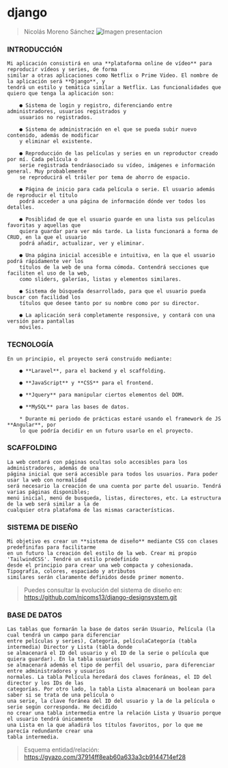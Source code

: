 # django
> Nicolás Moreno Sánchez
![Imagen presentacion](https://i.imgur.com/aUzttJS.jpg)

### INTRODUCCIÓN

	Mi aplicación consistirá en una **plataforma online de vídeo** para reproducir vídeos y series, de forma
	similar a otras aplicaciones como Netflix o Prime Video. El nombre de la aplicación será **Django**, y 
	tendrá un estilo y temática similar a Netflix. Las funcionalidades que quiero que tenga la aplicación son:

		● Sistema de login y registro, diferenciando entre administradores, usuarios registrados y 
		usuarios no registrados.
		
		● Sistema de administración en el que se pueda subir nuevo contenido, además de modificar 
		y eliminar el existente.
		
		● Reproducción de las películas y series en un reproductor creado por mí. Cada película o 
		serie registrada tendráasociado su vídeo, imágenes e información general. Muy probablemente 
		se reproducirá el tráiler por tema de ahorro de espacio.
		
		● Página de inicio para cada película o serie. El usuario además de reproducir el título 
		podrá acceder a una página de información dónde ver todos los detalles.
		
		● Posiblidad de que el usuario guarde en una lista sus películas favoritas y aquellas que
		quiera guardar para ver más tarde. La lista funcionará a forma de CRUD, en la que el usuario 
		podrá añadir, actualizar, ver y eliminar.
		
		● Una página inicial accesible e intuitiva, en la que el usuario podrá rápidamente ver los 
		títulos de la web de una forma cómoda. Contendrá secciones que faciliten el uso de la web, 
		como sliders, galerías, listas y elementos similares.
		
		● Sistema de búsqueda desarrollado, para que el usuario pueda buscar con facilidad los 
		títulos que desee tanto por su nombre como por su director.
		
		● La aplicación será completamente responsive, y contará con una versión para pantallas
		móviles.

### TECNOLOGÍA

	En un principio, el proyecto será construido mediante:

		● **Laravel**, para el backend y el scaffolding.
		
		● **JavaScript** y **CSS** para el frontend.
		
		● **Jquery** para manipular ciertos elementos del DOM.
		
		● **MySQL** para las bases de datos.
		
		* Durante mi periodo de prácticas estaré usando el framework de JS **Angular**, por 
		lo que podría decidir en un futuro usarlo en el proyecto.

### SCAFFOLDING

	La web contará con páginas ocultas solo accesibles para los administradores, además de una 
	página inicial que será accesible para todos los usuarios. Para poder usar la web con normalidad 
	será necesario la creación de una cuenta por parte del usuario. Tendrá varias páginas disponibles; 
	menú inicial, menú de busqueda, listas, directores, etc. La estructura de la web será similar a la de 
	cualquier otra platafoma de las mismas características.

### SISTEMA DE DISEÑO

	Mi objetivo es crear un **sistema de diseño** mediante CSS con clases predefinifas para facilitarme 
	en un futuro la creación del estilo de la web. Crear mi propio 'TailwindCSS'. Tendré un estilo predefinido
	desde el principio para crear una web compacta y cohesionada. Tipografía, colores, espaciado y atributos 
	similares serán claramente definidos desde primer momento.
	
> Puedes consultar la evolución del sistema de diseño en: https://github.com/nicoms13/django-designsystem.git

### BASE DE DATOS

	Las tablas que formarán la base de datos serán Usuario, Película (la cual tendrá un campo para diferenciar
	entre películas y series), Categoría, películaCategoría (tabla intermedia) Director y Lista (tabla donde 
	se almacenará el ID del usuario y el ID de la serie o película que quiera guardar). En la tabla usuarios
	se almacenará además el tipo de perfil del usuario, para diferenciar entre administradores y usuarios 
	normales. La tabla Película heredará dos claves foráneas, el ID del director y los IDs de las 
	categorías. Por otro lado, la tabla Lista almacenará un boolean para saber si se trata de una película o
	una serie, la clave foránea del ID del usuario y la de la película o serie según corresponda. He decidido
	no crear una tabla intermedia entre la relación Lista y Usuario porque el usuario tendrá únicamente 
	una Lista en la que añadirá los títulos favoritos, por lo que me parecía redundante crear una 
	tabla intermedia.

> Esquema entidad/relación: https://gyazo.com/37914ff8eab60a633a3cb9144714ef28
